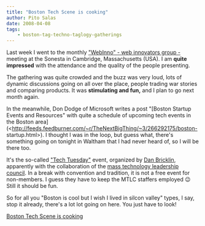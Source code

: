 ```yaml
---
title: "Boston Tech Scene is cooking"
author: Pito Salas
date: 2008-04-08
tags:
    - boston-tag-techno-taglogy-gatherings
---
```




Last week I went to the monthly ["WebInno" - web innovators group -
](<http://www.webinnovatorsgroup.com/>)meeting at the Sonesta in Cambridge,
Massachusetts (USA). I am **quite impressed** with the attendance and the
quality of the people presenting.

The gathering was quite crowded and the buzz was very loud, lots of dynamic
discussions going on all over the place, people trading war stories and
comparing products. It was **stimulating and fun,** and I plan to go next
month again.

In the meanwhile, Don Dodge of Microsoft writes a post "[Boston Startup Events
and Resources" with quite a schedule of upcoming tech events in the Boston
area](<http://feeds.feedburner.com/~r/TheNextBigThing/~3/266292175/boston-
startup.html>). I thought I was in the loop, but guess what, there's something
going on tonight in Waltham that I had never heard of, so I will be there too.

It's the so-called ["Tech
Tuesday"](<http://function.masstlc.org/programs_new/event_single.cfm?eventid=823>)
event, organized by [Dan Bricklin](<http://danbricklin.com/log/>), apparently
with the collaboration of the [mass technology leadership
council](<http://www.masstlc.org/eve/>). In a break with convention and
tradition, it is not a free event for non-members. I guess they have to keep
the MTLC staffers employed 😉 Still it should be fun.

So for all you "Boston is cool but I wish I lived in silcon valley" types, I
say, stop it already, there's a lot lot going on here. You just have to look!


[Boston Tech Scene is cooking](None)
